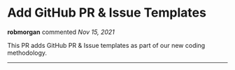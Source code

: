 # Add GitHub PR & Issue Templates

**robmorgan** commented *Nov 15, 2021*

This PR adds GitHub PR & Issue templates as part of our new coding methodology.
<br />
***


